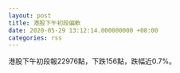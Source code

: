 ```yaml
---
layout: post
title: 港股下午初段偏軟
date: 2020-05-29 13:12:14.000000000 +08:00
categories: rss
---
```


港股下午初段報22976點，下跌156點，跌幅近0.7%。
